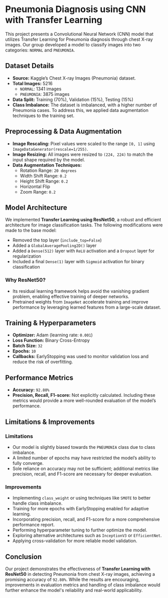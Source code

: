 # Pneumonia Diagnosis using CNN with Transfer Learning

This project presents a Convolutional Neural Network (CNN) model that utilizes Transfer Learning for Pneumonia diagnosis through chest X-ray images. Our group developed a model to classify images into two categories: `NORMAL` and `PNEUMONIA`.

## Dataset Details

- **Source:** Kaggle’s Chest X-ray Images (Pneumonia) dataset.
- **Total Images:** 5216  
  - `NORMAL`: 1341 images  
  - `PNEUMONIA`: 3875 images
- **Data Split:** Training (70%), Validation (15%), Testing (15%)
- **Class Imbalance:** The dataset is imbalanced, with a higher number of Pneumonia cases. To address this, we applied data augmentation techniques to the training set.

## Preprocessing & Data Augmentation

- **Image Rescaling:** Pixel values were scaled to the range `[0, 1]` using `ImageDataGenerator(rescale=1/255)`.
- **Image Resizing:** All images were resized to `(224, 224)` to match the input shape required by the model.
- **Data Augmentation Techniques:**
  - Rotation Range: `20 degrees`
  - Width Shift Range: `0.2`
  - Height Shift Range: `0.2`
  - Horizontal Flip
  - Zoom Range: `0.2`

## Model Architecture

We implemented **Transfer Learning using ResNet50**, a robust and efficient architecture for image classification tasks. The following modifications were made to the base model:

- Removed the top layer (`include_top=False`)
- Added a `GlobalAveragePooling2D()` layer
- Added a `Dense(512)` layer with `ReLU` activation and a `Dropout` layer for regularization
- Included a final `Dense(1)` layer with `Sigmoid` activation for binary classification

### Why ResNet50?
- Its residual learning framework helps avoid the vanishing gradient problem, enabling effective training of deeper networks.
- Pretrained weights from `ImageNet` accelerate training and improve performance by leveraging learned features from a large-scale dataset.

## Training & Hyperparameters

- **Optimizer:** Adam (learning rate: `0.001`)
- **Loss Function:** Binary Cross-Entropy
- **Batch Size:** `32`
- **Epochs:** `10`
- **Callbacks:** EarlyStopping was used to monitor validation loss and reduce the risk of overfitting.

## Performance Metrics

- **Accuracy:** `92.80%`
- **Precision, Recall, F1-score:** Not explicitly calculated. Including these metrics would provide a more well-rounded evaluation of the model’s performance.

## Limitations & Improvements

### Limitations
- Our model is slightly biased towards the `PNEUMONIA` class due to class imbalance.
- A limited number of epochs may have restricted the model’s ability to fully converge.
- Sole reliance on accuracy may not be sufficient; additional metrics like precision, recall, and F1-score are necessary for deeper evaluation.

### Improvements
- Implementing `class_weight` or using techniques like `SMOTE` to better handle class imbalance.
- Training for more epochs with EarlyStopping enabled for adaptive learning.
- Incorporating precision, recall, and F1-score for a more comprehensive performance report.
- Performing hyperparameter tuning to further optimize the model.
- Exploring alternative architectures such as `InceptionV3` or `EfficientNet`.
- Applying cross-validation for more reliable model validation.

## Conclusion

Our project demonstrates the effectiveness of **Transfer Learning with ResNet50** in detecting Pneumonia from chest X-ray images, achieving a promising accuracy of `92.80%`. While the results are encouraging, improvements in evaluation metrics and handling of class imbalance would further enhance the model's reliability and real-world applicability.